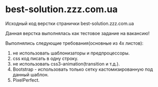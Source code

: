 # best-solution.zzz.com.ua
Исходный код верстки странички best-solution.zzz.com.ua

Данная верстка выполнялась как тестовое задание на вакансию!

Выполнялись следующие требования(основные из 4х листов):
1. не использовать шаблонизаторы и предпроцессоры.
2. css код писать в одну строку.
3. не использовать сss3-animation(transition и т.д.).
4. Bootstrap - использовать только сетку кастомизированную под данный шаблон.
5. PixelPerfect.

